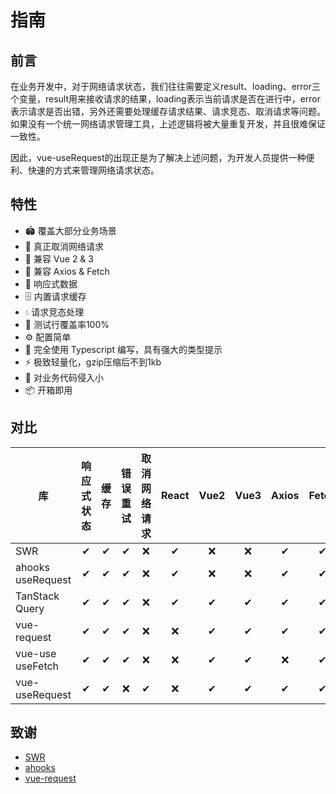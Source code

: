 # 指南

## 前言
在业务开发中，对于网络请求状态，我们往往需要定义result、loading、error三个变量，result用来接收请求的结果，loading表示当前请求是否在进行中，error表示请求是否出错，另外还需要处理缓存请求结果、请求竞态、取消请求等问题。如果没有一个统一网络请求管理工具，上述逻辑将被大量重复开发，并且很难保证一致性。

因此，vue-useRequest的出现正是为了解决上述问题，为开发人员提供一种便利、快速的方式来管理网络请求状态。

## 特性
- 🏟️ 覆盖大部分业务场景
- 🎯 真正取消网络请求
- 🌈 兼容 Vue 2 & 3
- 🤖 兼容 Axios & Fetch
- 🚀 响应式数据
- 🗄 内置请求缓存
- 💧 请求竞态处理
- 🔐 测试行覆盖率100%
- ⚙️ 配置简单
- 📠 完全使用 Typescript 编写，具有强大的类型提示
- ⚡️ 极致轻量化，gzip压缩后不到1kb
- 🍃 对业务代码侵入小
- 📦 开箱即用

## 对比
| 库 | 响应式状态 | 缓存 | 错误重试 | 取消网络请求 | React | Vue2 | Vue3 | Axios | Fetch
| --- | :---: | :---: | :---: | :---: | :---: | :---: | :---: | :---: | :---: |
| SWR | ✔ | ✔ | ✔ | ❌ | ✔ | ❌ | ❌ | ✔ | ✔ |
| ahooks useRequest | ✔ | ✔ | ✔ | ❌ | ✔ | ❌ | ❌ | ✔ | ✔ |
| TanStack Query | ✔ | ✔ | ✔ | ❌ | ✔ | ✔ | ✔ | ✔ | ✔ |
| vue-request | ✔ | ✔ | ✔ | ❌ | ❌ | ✔ | ✔ | ✔ | ✔ |
| vue-use useFetch | ✔ | ✔ | ✔ | ❌ | ❌ | ✔ | ✔ | ❌ | ✔ |
| vue-useRequest | ✔ | ✔ | ❌ | ✔ | ❌ | ✔ | ✔ | ✔ | ✔ |

## 致谢
- [SWR](https://swr.vercel.app)
- [ahooks](https://ahooks.js.org)
- [vue-request](https://www.attojs.com)
